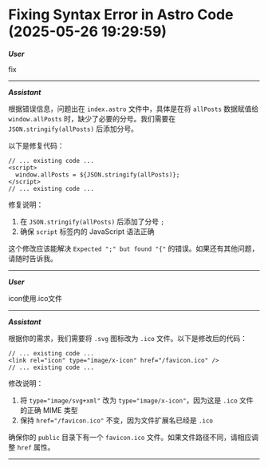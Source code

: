 <!-- Generated by SpecStory -->

# Fixing Syntax Error in Astro Code (2025-05-26 19:29:59)

_**User**_

fix

---

_**Assistant**_

根据错误信息，问题出在 `index.astro` 文件中，具体是在将 `allPosts` 数据赋值给 `window.allPosts` 时，缺少了必要的分号。我们需要在 `JSON.stringify(allPosts)` 后添加分号。

以下是修复代码：

```astro:src/pages/index.astro
// ... existing code ...
<script>
  window.allPosts = ${JSON.stringify(allPosts)};
</script>
// ... existing code ...
```

修复说明：
1. 在 `JSON.stringify(allPosts)` 后添加了分号 `;`
2. 确保 `script` 标签内的 JavaScript 语法正确

这个修改应该能解决 `Expected ";" but found "{"` 的错误。如果还有其他问题，请随时告诉我。

---

_**User**_

icon使用.ico文件

---

_**Assistant**_

根据你的需求，我们需要将 `.svg` 图标改为 `.ico` 文件。以下是修改后的代码：

```language=astro:src/components/BaseHead.astro
// ... existing code ...
<link rel="icon" type="image/x-icon" href="/favicon.ico" />
// ... existing code ...
```

修改说明：
1. 将 `type="image/svg+xml"` 改为 `type="image/x-icon"`，因为这是 `.ico` 文件的正确 MIME 类型
2. 保持 `href="/favicon.ico"` 不变，因为文件扩展名已经是 `.ico`

确保你的 `public` 目录下有一个 `favicon.ico` 文件。如果文件路径不同，请相应调整 `href` 属性。

---

